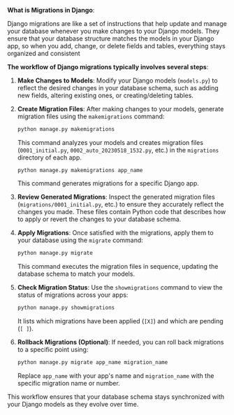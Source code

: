 **What is Migrations in Django**:

Django migrations are like a set of instructions that help update and manage your database whenever you make changes to your Django models. They ensure that your database structure matches the models in your Django app, so when you add, change, or delete fields and tables, everything stays organized and consistent

**The workflow of Django migrations typically involves several steps**:

1. **Make Changes to Models**: Modify your Django models (`models.py`) to reflect the desired changes in your database schema, such as adding new fields, altering existing ones, or creating/deleting tables.
2. **Create Migration Files**: After making changes to your models, generate migration files using the `makemigrations` command:

   ```bash
   python manage.py makemigrations
   ```

   This command analyzes your models and creates migration files (`0001_initial.py`, `0002_auto_20230518_1532.py`, etc.) in the `migrations` directory of each app.

   ```
   python manage.py makemigrations app_name
   ```

   This command generates migrations for a specific Django app.
3. **Review Generated Migrations**: Inspect the generated migration files (`migrations/0001_initial.py`, etc.) to ensure they accurately reflect the changes you made. These files contain Python code that describes how to apply or revert the changes to your database schema.
4. **Apply Migrations**: Once satisfied with the migrations, apply them to your database using the `migrate` command:

   ```bash
   python manage.py migrate
   ```

   This command executes the migration files in sequence, updating the database schema to match your models.
5. **Check Migration Status**: Use the `showmigrations` command to view the status of migrations across your apps:

   ```bash
   python manage.py showmigrations
   ```

   It lists which migrations have been applied (`[X]`) and which are pending (`[ ]`).
6. **Rollback Migrations (Optional)**: If needed, you can roll back migrations to a specific point using:

   ```bash
   python manage.py migrate app_name migration_name
   ```

   Replace `app_name` with your app's name and `migration_name` with the specific migration name or number.

This workflow ensures that your database schema stays synchronized with your Django models as they evolve over time.
